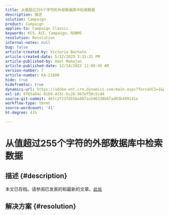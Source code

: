 ```yaml
---
title: 从值超过255个字符的外部数据库中检索数据
description: 描述
solution: Campaign
product: Campaign
applies-to: Campaign Classic
keywords: KCS、ACC、Campaign、RDBMS
resolution: Resolution
internal-notes: null
bug: false
article-created-by: Victoria Barnato
article-created-date: 5/12/2023 3:31:31 PM
article-published-by: Amol Mahajan
article-published-date: 12/14/2023 11:08:45 AM
version-number: 7
article-number: KA-21880
hide: true
hidefromtoc: true
dynamics-url: https://adobe-ent.crm.dynamics.com/main.aspx?forceUCI=1&pagetype=entityrecord&etn=knowledgearticle&id=45013b0b-daf0-ed11-8849-6045bd006ce9
exl-id: 4f65a84c-01b9-433c-bc28-867ef50c5cd4
source-git-commit: 46fc2f23fd556a987acb96338b6fad03b489141e
workflow-type: tm+mt
source-wordcount: '41'
ht-degree: 41%

---
```


# 从值超过255个字符的外部数据库中检索数据

## 描述 {#description}

本文已存档。请参阅已发表的和最新的文章。[此处](https://experienceleague.adobe.com/search.html#sort=relevancy)

## 解决方案 {#resolution}
